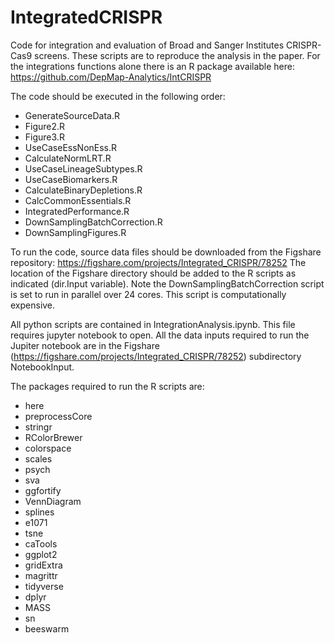 # IntegratedCRISPR
Code for integration and evaluation of Broad and Sanger Institutes CRISPR-Cas9 screens. These scripts are to reproduce the analysis in the paper. For the integrations functions alone there is an R package available here: https://github.com/DepMap-Analytics/IntCRISPR


The code should be executed in the following order:
* GenerateSourceData.R
* Figure2.R
* Figure3.R
* UseCaseEssNonEss.R
* CalculateNormLRT.R
* UseCaseLineageSubtypes.R
* UseCaseBiomarkers.R
* CalculateBinaryDepletions.R
* CalcCommonEssentials.R
* IntegratedPerformance.R
* DownSamplingBatchCorrection.R
* DownSamplingFigures.R

To run the code, source data files should be downloaded from the Figshare repository: 
https://figshare.com/projects/Integrated_CRISPR/78252
The location of the Figshare directory should be added to the R scripts as indicated (dir.Input variable). Note the DownSamplingBatchCorrection script is set to run in parallel over 24 cores. This script is computationally expensive.

All python scripts are contained in IntegrationAnalysis.ipynb. This file requires jupyter notebook to open. All the data inputs required to run the Jupiter notebook are in the Figshare (https://figshare.com/projects/Integrated_CRISPR/78252) subdirectory NotebookInput.

The packages required to run the R scripts are:
* here
* preprocessCore
* stringr
* RColorBrewer
* colorspace
* scales
* psych
* sva
* ggfortify
* VennDiagram
* splines
* e1071
* tsne
* caTools
* ggplot2
* gridExtra
* magrittr
* tidyverse
* dplyr
* MASS
* sn
* beeswarm
